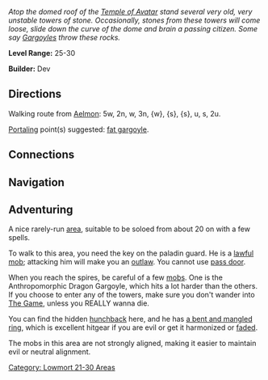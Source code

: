 *Atop the domed roof of the [Temple of
Avatar](:Category:_Temple_Of_AVATAR.md "wikilink") stand several very
old, very unstable towers of stone. Occasionally, stones from these
towers will come loose, slide down the curve of the dome and brain a
passing citizen. Some say [Gargoyles](Gargoyles.md "wikilink") throw
these rocks.*

**Level Range:** 25-30

**Builder:** Dev

## Directions

Walking route from [Aelmon](Aelmon.md "wikilink"): 5w, 2n, w, 3n, {w},
{s}, {s}, u, s, 2u.

[Portaling](Portal.md "wikilink") point(s) suggested: [fat
gargoyle](Fat_Gargoyle.md "wikilink").

## Connections

## Navigation

## Adventuring

A nice rarely-run [area](:Category:_Areas.md "wikilink"), suitable to be
soloed from about 20 on with a few spells.

To walk to this area, you need the key on the paladin guard. He is a
[lawful mob](Lawful_Flag.md "wikilink"); attacking him will make you an
[outlaw](Outlaw.md "wikilink"). You cannot use [pass
door](Pass_Door.md "wikilink").

When you reach the spires, be careful of a few
[mobs](:Category:_Mobs.md "wikilink"). One is the Anthropomorphic Dragon
Gargoyle, which hits a lot harder than the others. If you choose to
enter any of the towers, make sure you don't wander into [The
Game](:Category:_Game.md "wikilink"), unless you REALLY wanna die.

You can find the hidden [hunchback](Hideous_Hunchback.md "wikilink")
here, and he has [a bent and mangled
ring](Bent_And_Mangled_Ring.md "wikilink"), which is excellent hitgear
if you are evil or get it harmonized or [faded](Fading.md "wikilink").

The mobs in this area are not strongly aligned, making it easier to
maintain evil or neutral alignment.

[Category: Lowmort 21-30
Areas](Category:_Lowmort_21-30_Areas "wikilink")
